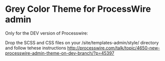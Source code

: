 Grey Color Theme for ProcessWire admin
==============

Only for the DEV version of Processwire:

Drop the SCSS and CSS files on your /site/templates-admin/style/ directory and follow tehese instructions http://processwire.com/talk/topic/4650-new-processwire-admin-theme-on-dev-branch/?p=45397
